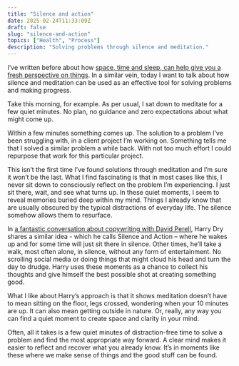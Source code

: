 ```yaml
---
title: "Silence and action"
date: 2025-02-24T11:33:09Z
draft: false
slug: "silence-and-action"
topics: ["Health", "Process"]
description: "Solving problems through silence and meditation."
---
```


I’ve written before about how [space, time and sleep, can help give you a fresh perspective on things](/writing/sleep-on-it/). In a similar vein, today I want to talk about how silence and meditation can be used as an effective tool for solving problems and making progress.

Take this morning, for example. As per usual, I sat down to meditate for a few quiet minutes. No plan, no guidance and zero expectations about what might come up.

Within a few minutes something comes up. The solution to a problem I’ve been struggling with, in a client project I’m working on. Something tells me that I solved a similar problem a while back. With not too much effort I could repurpose that work for this particular project.

This isn’t the first time I’ve found solutions through meditation and I’m sure it won’t be the last. What I find fascinating is that in most cases like this, I never sit down to consciously reflect on the problem I’m experiencing. I just sit there, wait, and see what turns up. In these quiet moments, I seem to reveal memories buried deep within my mind. Things I already know that are usually obscured by the typical distractions of everyday life. The silence somehow allows them to resurface.

In [a fantastic conversation about copywriting with David Perell](https://youtu.be/TUMjnmfsPeM?si=6slNcdZVvril__Cx&t=4220), Harry Dry shares a similar idea - which he calls Silence and Action – where he wakes up and for some time will just sit there in silence. Other times, he’ll take a walk, most often alone, in silence, without any form of entertainment. No scrolling social media or doing things that might cloud his head and turn the day to drudge. Harry uses these moments as a chance to collect his thoughts and give himself the best possible shot at creating something good. 

What I like about Harry’s approach is that it shows meditation doesn’t have to mean sitting on the floor, legs crossed, wondering when your 10 minutes are up. It can also mean getting outside in nature. Or, really, any way you can find a quiet moment to create space and clarity in your mind. 

Often, all it takes is a few quiet minutes of distraction-free time to solve a problem and find the most appropriate way forward. A clear mind makes it easier to reflect and recover what you already know. It’s in moments like these where we make sense of things and the good stuff can be found. 
